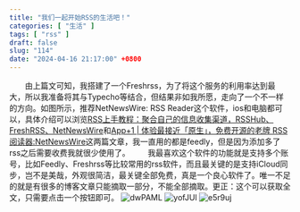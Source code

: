 ```yaml
---
title: "我们一起开始RSS的生活吧！"
categories: [ "生活" ]
tags: [ "rss" ]
draft: false
slug: "114"
date: "2024-04-16 21:17:00" +0800
---
```


&emsp;&emsp;由上篇文可知，我搭建了一个Freshrss，为了将这个服务的利用率达到最大，所以我准备将其与Typecho等结合，但结果非如我所愿，走向了一个不一样的方向。如图所示，推荐NetNewsWire: RSS Reader这个软件，ios和电脑都可以，具体介绍可以浏览[RSS上手教程：聚合自己的信息收集渠道，RSSHub、FreshRSS、NetNewsWire](https://blog.zhheo.com/p/9158a43c.html)和[App+1 | 体验最接近「原生」，免费开源的老牌 RSS 阅读器:NetNewsWire](https://sspai.com/post/59482)这两篇文章，我一直用的都是feedly，但是因为添加多了rss之后需要收费我就很少使用了。
&emsp;&emsp;我最喜欢这个软件的功能就是支持多个账号，比如Feedly、Freshrss等比较常用的rss软件，而且最关键的是支持iCloud同步，岂不是美哉，外观很简洁，最关键全部免费，真是一个良心软件了。唯一不足的就是有很多的博客文章只能摘取一部分，不能全部摘取。更正：这个可以获取全文，只需要点击一个按钮即可。
![dwPAML](https://blog.wangyunzi.com/2024/04/16/dwPAML.jpg)
![yofJUl](https://blog.wangyunzi.com/2024/04/yofJUl.jpg)
![e5r9uj](https://blog.wangyunzi.com/2024/04/16/e5r9uj.jpg)